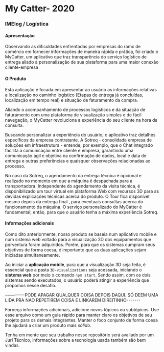 # My Catter- 2020
### IMElog / Logística



#### Apresentação 

   Observando as dificuldades enfrentadas por empresas do ramo de comércio em fornecer informações de maneira rápida e prática, foi criado o MyCatter, um aplicativo que traz transparência do serviço logístico de entrega aliado à personalização de sua plataforma para uma maior conexão cliente-empresa


#### O Produto

   Esta aplicação é focada em apresentar ao usuário as informações relativas a localização no caminho logístico (Etapas de entrega já concluídas, localização em tempo real)  e situação de faturamento da compra.
   
   Aliando  o acompanhamento de processos logísticos e da situação de faturamento com uma plataforma de visualização simples e de fácil navegação, o MyCatter revoluciona a experiência do seu cliente na hora da consulta.
   
   Buscando personalizar a experiência do usuário, o aplicativo traz detalhes específicos da empresa contratante. A Sotreq - consolidada empresa de soluções em infraestrutura - entende, por exemplo, que o Chat integrado facilita a comunicação entre cliente e empresa, garantindo uma comunicação ágil e objetiva na confirmação de dados, local e data de entrega e outras preferências e quaisquer observações relacionadas ao processo.
   
   No caso da Sotreq, o agendamento da entrega técnica é opcional e realizado no momento em que a máquina é despachada para a transportadora. Independente do agendamento da visita técnica, é disponibilizado um tour virtual em plataforma Web com recursos 3D para as devidas explicações técnicas acerca do produto. O Tour fica disponível mesmo depois da entrega final , para eventuais consultas acerca do funcionamento da máquina. O serviço personalizado do MyCatter é fundamental, então, para que o usuário tenha a máxima experiência Sotreq.

#### Informações adicionais 

   Como dito anteriormente, nosso produto se baseia num aplicativo mobile e num sistema web voltado para a visualização 3D dos equipamentos que porventura foram adquiridos. Porém, para que os sistemas cumpram seus objetivos de forma coesa, é importante que as duas aplicações sejam iniciadas simultaneamente. 

   Ao iniciar a **aplicação mobile**, para que a visualização 3D seja feita, é essencial que a pasta `3D-visualizations` seja acessada, iniciando o **sistema web** por meio o comando `npm start`. Sendo assim, com os dois sistemas sendo executados, o usuário poderá atingir a experiência que propomos nesse desafio.

----------PODE APAGAR QUALQUER COISA DEPOIS DAQUI. SÓ DEEM UMA LIDA PRA NAO REPETIREM COISA E LINKAREM DIREITINHO-------


Forneça informações adicionais, adicione novos tópicos ou subtópicos. Use esse arquivo como um guia rápido para manter claro os objetivos de seu projeto para os demais integrantes. Manter o foco conjunto de forma coesa lhe ajudará a criar um produto mais *sólido*.

Tenha em mente que seu trabalho nesse repositório será avaliado por um Juri Técnico, informações sobre a tecnologia usada também são bem vindas. 

